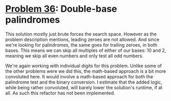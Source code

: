 # [Problem 36](https://projecteuler.net/problem=36): Double-base palindromes

This solution mostly just brute forces the search space.
However as the problem description mentions, leading zeroes are not allowed.
And since we're looking for palindromes, the same goes for trailing zeroes, in both bases.
This means we can skip all multiples of either of our bases: 10 and 2, meaning we skip all even numbers and only test all odd numbers.

We're again working with individual digits for this problem.
Unlike some of the other problems were we did this, the math-based approach is a bit more convoluted here.
It would involve a math-based approach for both the palindrome test and the binary conversion.
I estimate that the added logic, while being rather convoluted, will barely lower the solution's runtime, if at all.
As such this refactor has not been implemented.
